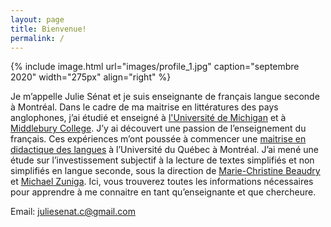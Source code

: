 ```yaml
---
layout: page
title: Bienvenue!
permalink: /
---
```


{% include image.html url="images/profile_1.jpg" caption="septembre 2020" width="275px" align="right" %}

Je m’appelle Julie Sénat et je suis enseignante de français langue seconde à Montréal. Dans le cadre de ma maitrise en littératures des pays anglophones, j’ai étudié et enseigné à [l'Université de Michigan] et à [Middlebury College]. J’y ai découvert une passion de l’enseignement du français. Ces expériences m’ont poussée à commencer une [maitrise en didactique des langues] à l’Université du Québec à Montréal. J’ai mené une étude sur l’investissement subjectif à la lecture de textes simplifiés et non simplifiés en langue seconde, sous la direction de [Marie-Christine Beaudry] et [Michael Zuniga]. Ici, vous trouverez toutes les informations nécessaires pour apprendre à me connaitre en tant qu’enseignante et que chercheure.

Email: [juliesenat.c@gmail.com] <br />


[juliesenat.c@gmail.com]: mailto:juliesenat.c@gmail.com
[maitrise en didactique des langues]: https://etudier.uqam.ca/programme?code=3123
[Marie-Christine Beaudry]: https://professeurs.uqam.ca/professeur/beaudry.marie-christine/
[Michael Zuniga]: https://michaelzuniga.com/
[Middlebury College]: https://www.middlebury.edu/language-schools/languages/french/faculty-staff
[l'Université de Michigan]: https://lsa.umich.edu/rll/
